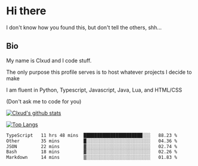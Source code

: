 

# Hi there
I don't know how you found this, but don't tell the others, shh...

## Bio
My name is Clxud and I code stuff.

The only purpose this profile serves is to host whatever projects I decide to make

I am fluent in Python, Typescript, Javascript, Java, Lua, and HTML/CSS



(Don't ask me to code for you)

[![Clxud's github stats](https://github-readme-stats.vercel.app/api?username=cloudwithax&count_private=true&theme=dark&show_icons=true)](https://github.com/anuraghazra/github-readme-stats) 

[![Top Langs](https://github-readme-stats.vercel.app/api/top-langs/?username=cloudwithax&theme=dark)](https://github.com/anuraghazra/github-readme-stats)

<!--START_SECTION:waka-->

```txt
TypeScript   11 hrs 48 mins  ██████████████████████░░░   88.23 %
Other        35 mins         █░░░░░░░░░░░░░░░░░░░░░░░░   04.36 %
JSON         22 mins         ▓░░░░░░░░░░░░░░░░░░░░░░░░   02.74 %
Bash         18 mins         ▓░░░░░░░░░░░░░░░░░░░░░░░░   02.26 %
Markdown     14 mins         ▒░░░░░░░░░░░░░░░░░░░░░░░░   01.83 %
```

<!--END_SECTION:waka-->







